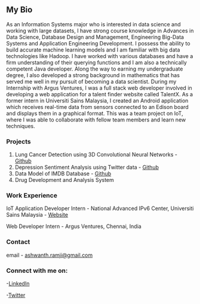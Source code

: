 ## My Bio

As an Information Systems major who is interested in data science and working with large datasets, I have strong course knowledge in Advances in Data Science, Database Design and Management, Engineering Big-Data Systems and Application Engineering Development. I possess the ability to build accurate machine learning models and I am familiar with big data technologies like Hadoop. I have worked with various databases and have a firm understanding of their querying functions and I am also a technically competent Java developer.  Along the way to earning my undergraduate degree, I also developed a strong background in mathematics that has served me well in my pursuit of becoming a data scientist. During my Internship with Argus Ventures, I was a full stack web developer involved in developing a web application for a talent finder website called TalentX. As a former intern in Universiti Sains Malaysia, I created an Android application which receives real-time data from sensors connected to an Edison board and displays them in a graphical format. This was a team project on IoT, where I was able to collaborate with fellow team members and learn new techniques. 

### Projects

1. Lung Cancer Detection using 3D Convolutional Neural Networks - [Github](https://github.com/AshwanthRamji/Lung-Cancer-Detection-Using-3D-Convolutional-Neural-Networks)
2. Depression Sentiment Analysis using Twitter data - [Github](https://github.com/AshwanthRamji/Depression-Sentiment-Analysis-with-Twitter-Data)
3. Data Model of IMDB Database - [Github](https://github.com/AshwanthRamji/Data-Model-of-IMDB-Database)
4. Drug Development and Analysis System

### Work Experience

IoT Application Developer Intern - National Advanced IPv6 Center, Universiti Sains Malaysia - [Website](http://www.nav6.usm.my/)

Web Developer Intern - Argus Ventures, Chennai, India

### Contact

email - ashwanth.ramji@gmail.com

### Connect with me on:

-[LinkedIn]( www.linkedin.com/in/ashwanth-ramji)

-[Twitter](https://twitter.com/AshwanthRamji?lang=en)

